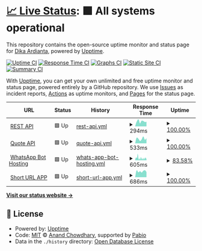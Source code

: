 # [📈 Live Status](https://status.dikaardnt.com): <!--live status--> **🟩 All systems operational**

This repository contains the open-source uptime monitor and status page for [Dika Ardianta](https://dikaardnt.com), powered by [Upptime](https://github.com/upptime/upptime).

[![Uptime CI](https://github.com/DikaArdnt/upptimeku/workflows/Uptime%20CI/badge.svg)](https://github.com/DikaArdnt/upptimeku/actions?query=workflow%3A%22Uptime+CI%22)
[![Response Time CI](https://github.com/DikaArdnt/upptimeku/workflows/Response%20Time%20CI/badge.svg)](https://github.com/DikaArdnt/upptimeku/actions?query=workflow%3A%22Response+Time+CI%22)
[![Graphs CI](https://github.com/DikaArdnt/upptimeku/workflows/Graphs%20CI/badge.svg)](https://github.com/DikaArdnt/upptimeku/actions?query=workflow%3A%22Graphs+CI%22)
[![Static Site CI](https://github.com/DikaArdnt/upptimeku/workflows/Static%20Site%20CI/badge.svg)](https://github.com/DikaArdnt/upptimeku/actions?query=workflow%3A%22Static+Site+CI%22)
[![Summary CI](https://github.com/DikaArdnt/upptimeku/workflows/Summary%20CI/badge.svg)](https://github.com/DikaArdnt/upptimeku/actions?query=workflow%3A%22Summary+CI%22)

With [Upptime](https://upptime.js.org), you can get your own unlimited and free uptime monitor and status page, powered entirely by a GitHub repository. We use [Issues](https://github.com/DikaArdnt/upptimeku/issues) as incident reports, [Actions](https://github.com/DikaArdnt/upptimeku/actions) as uptime monitors, and [Pages](https://status.dikaardnt.com) for the status page.

<!--start: status pages-->
<!-- This summary is generated by Upptime (https://github.com/upptime/upptime) -->
<!-- Do not edit this manually, your changes will be overwritten -->
<!-- prettier-ignore -->
| URL | Status | History | Response Time | Uptime |
| --- | ------ | ------- | ------------- | ------ |
| <img alt="" src="https://icons.duckduckgo.com/ip3/api.dikaardnt.com.ico" height="13"> [REST API](https://api.dikaardnt.com) | 🟩 Up | [rest-api.yml](https://github.com/DikaArdnt/upptimeku/commits/HEAD/history/rest-api.yml) | <details><summary><img alt="Response time graph" src="./graphs/rest-api/response-time-week.png" height="20"> 294ms</summary><br><a href="https://up.dikaardnt.com/history/rest-api"><img alt="Response time 204" src="https://img.shields.io/endpoint?url=https%3A%2F%2Fraw.githubusercontent.com%2FDikaArdnt%2Fupptimeku%2FHEAD%2Fapi%2Frest-api%2Fresponse-time.json"></a><br><a href="https://up.dikaardnt.com/history/rest-api"><img alt="24-hour response time 276" src="https://img.shields.io/endpoint?url=https%3A%2F%2Fraw.githubusercontent.com%2FDikaArdnt%2Fupptimeku%2FHEAD%2Fapi%2Frest-api%2Fresponse-time-day.json"></a><br><a href="https://up.dikaardnt.com/history/rest-api"><img alt="7-day response time 294" src="https://img.shields.io/endpoint?url=https%3A%2F%2Fraw.githubusercontent.com%2FDikaArdnt%2Fupptimeku%2FHEAD%2Fapi%2Frest-api%2Fresponse-time-week.json"></a><br><a href="https://up.dikaardnt.com/history/rest-api"><img alt="30-day response time 230" src="https://img.shields.io/endpoint?url=https%3A%2F%2Fraw.githubusercontent.com%2FDikaArdnt%2Fupptimeku%2FHEAD%2Fapi%2Frest-api%2Fresponse-time-month.json"></a><br><a href="https://up.dikaardnt.com/history/rest-api"><img alt="1-year response time 204" src="https://img.shields.io/endpoint?url=https%3A%2F%2Fraw.githubusercontent.com%2FDikaArdnt%2Fupptimeku%2FHEAD%2Fapi%2Frest-api%2Fresponse-time-year.json"></a></details> | <details><summary><a href="https://up.dikaardnt.com/history/rest-api">100.00%</a></summary><a href="https://up.dikaardnt.com/history/rest-api"><img alt="All-time uptime 97.59%" src="https://img.shields.io/endpoint?url=https%3A%2F%2Fraw.githubusercontent.com%2FDikaArdnt%2Fupptimeku%2FHEAD%2Fapi%2Frest-api%2Fuptime.json"></a><br><a href="https://up.dikaardnt.com/history/rest-api"><img alt="24-hour uptime 100.00%" src="https://img.shields.io/endpoint?url=https%3A%2F%2Fraw.githubusercontent.com%2FDikaArdnt%2Fupptimeku%2FHEAD%2Fapi%2Frest-api%2Fuptime-day.json"></a><br><a href="https://up.dikaardnt.com/history/rest-api"><img alt="7-day uptime 100.00%" src="https://img.shields.io/endpoint?url=https%3A%2F%2Fraw.githubusercontent.com%2FDikaArdnt%2Fupptimeku%2FHEAD%2Fapi%2Frest-api%2Fuptime-week.json"></a><br><a href="https://up.dikaardnt.com/history/rest-api"><img alt="30-day uptime 100.00%" src="https://img.shields.io/endpoint?url=https%3A%2F%2Fraw.githubusercontent.com%2FDikaArdnt%2Fupptimeku%2FHEAD%2Fapi%2Frest-api%2Fuptime-month.json"></a><br><a href="https://up.dikaardnt.com/history/rest-api"><img alt="1-year uptime 97.59%" src="https://img.shields.io/endpoint?url=https%3A%2F%2Fraw.githubusercontent.com%2FDikaArdnt%2Fupptimeku%2FHEAD%2Fapi%2Frest-api%2Fuptime-year.json"></a></details>
| <img alt="" src="https://icons.duckduckgo.com/ip3/quote.kua.lat.ico" height="13"> [Quote API](https://quote.kua.lat) | 🟩 Up | [quote-api.yml](https://github.com/DikaArdnt/upptimeku/commits/HEAD/history/quote-api.yml) | <details><summary><img alt="Response time graph" src="./graphs/quote-api/response-time-week.png" height="20"> 533ms</summary><br><a href="https://up.dikaardnt.com/history/quote-api"><img alt="Response time 231" src="https://img.shields.io/endpoint?url=https%3A%2F%2Fraw.githubusercontent.com%2FDikaArdnt%2Fupptimeku%2FHEAD%2Fapi%2Fquote-api%2Fresponse-time.json"></a><br><a href="https://up.dikaardnt.com/history/quote-api"><img alt="24-hour response time 590" src="https://img.shields.io/endpoint?url=https%3A%2F%2Fraw.githubusercontent.com%2FDikaArdnt%2Fupptimeku%2FHEAD%2Fapi%2Fquote-api%2Fresponse-time-day.json"></a><br><a href="https://up.dikaardnt.com/history/quote-api"><img alt="7-day response time 533" src="https://img.shields.io/endpoint?url=https%3A%2F%2Fraw.githubusercontent.com%2FDikaArdnt%2Fupptimeku%2FHEAD%2Fapi%2Fquote-api%2Fresponse-time-week.json"></a><br><a href="https://up.dikaardnt.com/history/quote-api"><img alt="30-day response time 555" src="https://img.shields.io/endpoint?url=https%3A%2F%2Fraw.githubusercontent.com%2FDikaArdnt%2Fupptimeku%2FHEAD%2Fapi%2Fquote-api%2Fresponse-time-month.json"></a><br><a href="https://up.dikaardnt.com/history/quote-api"><img alt="1-year response time 231" src="https://img.shields.io/endpoint?url=https%3A%2F%2Fraw.githubusercontent.com%2FDikaArdnt%2Fupptimeku%2FHEAD%2Fapi%2Fquote-api%2Fresponse-time-year.json"></a></details> | <details><summary><a href="https://up.dikaardnt.com/history/quote-api">100.00%</a></summary><a href="https://up.dikaardnt.com/history/quote-api"><img alt="All-time uptime 91.01%" src="https://img.shields.io/endpoint?url=https%3A%2F%2Fraw.githubusercontent.com%2FDikaArdnt%2Fupptimeku%2FHEAD%2Fapi%2Fquote-api%2Fuptime.json"></a><br><a href="https://up.dikaardnt.com/history/quote-api"><img alt="24-hour uptime 100.00%" src="https://img.shields.io/endpoint?url=https%3A%2F%2Fraw.githubusercontent.com%2FDikaArdnt%2Fupptimeku%2FHEAD%2Fapi%2Fquote-api%2Fuptime-day.json"></a><br><a href="https://up.dikaardnt.com/history/quote-api"><img alt="7-day uptime 100.00%" src="https://img.shields.io/endpoint?url=https%3A%2F%2Fraw.githubusercontent.com%2FDikaArdnt%2Fupptimeku%2FHEAD%2Fapi%2Fquote-api%2Fuptime-week.json"></a><br><a href="https://up.dikaardnt.com/history/quote-api"><img alt="30-day uptime 100.00%" src="https://img.shields.io/endpoint?url=https%3A%2F%2Fraw.githubusercontent.com%2FDikaArdnt%2Fupptimeku%2FHEAD%2Fapi%2Fquote-api%2Fuptime-month.json"></a><br><a href="https://up.dikaardnt.com/history/quote-api"><img alt="1-year uptime 91.01%" src="https://img.shields.io/endpoint?url=https%3A%2F%2Fraw.githubusercontent.com%2FDikaArdnt%2Fupptimeku%2FHEAD%2Fapi%2Fquote-api%2Fuptime-year.json"></a></details>
| <img alt="" src="https://icons.duckduckgo.com/ip3/hisoka.net.ico" height="13"> [WhatsApp Bot Hosting](https://hisoka.net/api) | 🟩 Up | [whats-app-bot-hosting.yml](https://github.com/DikaArdnt/upptimeku/commits/HEAD/history/whats-app-bot-hosting.yml) | <details><summary><img alt="Response time graph" src="./graphs/whats-app-bot-hosting/response-time-week.png" height="20"> 605ms</summary><br><a href="https://up.dikaardnt.com/history/whats-app-bot-hosting"><img alt="Response time 1103" src="https://img.shields.io/endpoint?url=https%3A%2F%2Fraw.githubusercontent.com%2FDikaArdnt%2Fupptimeku%2FHEAD%2Fapi%2Fwhats-app-bot-hosting%2Fresponse-time.json"></a><br><a href="https://up.dikaardnt.com/history/whats-app-bot-hosting"><img alt="24-hour response time 513" src="https://img.shields.io/endpoint?url=https%3A%2F%2Fraw.githubusercontent.com%2FDikaArdnt%2Fupptimeku%2FHEAD%2Fapi%2Fwhats-app-bot-hosting%2Fresponse-time-day.json"></a><br><a href="https://up.dikaardnt.com/history/whats-app-bot-hosting"><img alt="7-day response time 605" src="https://img.shields.io/endpoint?url=https%3A%2F%2Fraw.githubusercontent.com%2FDikaArdnt%2Fupptimeku%2FHEAD%2Fapi%2Fwhats-app-bot-hosting%2Fresponse-time-week.json"></a><br><a href="https://up.dikaardnt.com/history/whats-app-bot-hosting"><img alt="30-day response time 849" src="https://img.shields.io/endpoint?url=https%3A%2F%2Fraw.githubusercontent.com%2FDikaArdnt%2Fupptimeku%2FHEAD%2Fapi%2Fwhats-app-bot-hosting%2Fresponse-time-month.json"></a><br><a href="https://up.dikaardnt.com/history/whats-app-bot-hosting"><img alt="1-year response time 1103" src="https://img.shields.io/endpoint?url=https%3A%2F%2Fraw.githubusercontent.com%2FDikaArdnt%2Fupptimeku%2FHEAD%2Fapi%2Fwhats-app-bot-hosting%2Fresponse-time-year.json"></a></details> | <details><summary><a href="https://up.dikaardnt.com/history/whats-app-bot-hosting">83.58%</a></summary><a href="https://up.dikaardnt.com/history/whats-app-bot-hosting"><img alt="All-time uptime 91.44%" src="https://img.shields.io/endpoint?url=https%3A%2F%2Fraw.githubusercontent.com%2FDikaArdnt%2Fupptimeku%2FHEAD%2Fapi%2Fwhats-app-bot-hosting%2Fuptime.json"></a><br><a href="https://up.dikaardnt.com/history/whats-app-bot-hosting"><img alt="24-hour uptime 84.13%" src="https://img.shields.io/endpoint?url=https%3A%2F%2Fraw.githubusercontent.com%2FDikaArdnt%2Fupptimeku%2FHEAD%2Fapi%2Fwhats-app-bot-hosting%2Fuptime-day.json"></a><br><a href="https://up.dikaardnt.com/history/whats-app-bot-hosting"><img alt="7-day uptime 83.58%" src="https://img.shields.io/endpoint?url=https%3A%2F%2Fraw.githubusercontent.com%2FDikaArdnt%2Fupptimeku%2FHEAD%2Fapi%2Fwhats-app-bot-hosting%2Fuptime-week.json"></a><br><a href="https://up.dikaardnt.com/history/whats-app-bot-hosting"><img alt="30-day uptime 48.44%" src="https://img.shields.io/endpoint?url=https%3A%2F%2Fraw.githubusercontent.com%2FDikaArdnt%2Fupptimeku%2FHEAD%2Fapi%2Fwhats-app-bot-hosting%2Fuptime-month.json"></a><br><a href="https://up.dikaardnt.com/history/whats-app-bot-hosting"><img alt="1-year uptime 91.44%" src="https://img.shields.io/endpoint?url=https%3A%2F%2Fraw.githubusercontent.com%2FDikaArdnt%2Fupptimeku%2FHEAD%2Fapi%2Fwhats-app-bot-hosting%2Fuptime-year.json"></a></details>
| <img alt="" src="https://icons.duckduckgo.com/ip3/kua.lat.ico" height="13"> [Short URL APP](https://kua.lat/api/v2/health) | 🟩 Up | [short-url-app.yml](https://github.com/DikaArdnt/upptimeku/commits/HEAD/history/short-url-app.yml) | <details><summary><img alt="Response time graph" src="./graphs/short-url-app/response-time-week.png" height="20"> 686ms</summary><br><a href="https://up.dikaardnt.com/history/short-url-app"><img alt="Response time 5144" src="https://img.shields.io/endpoint?url=https%3A%2F%2Fraw.githubusercontent.com%2FDikaArdnt%2Fupptimeku%2FHEAD%2Fapi%2Fshort-url-app%2Fresponse-time.json"></a><br><a href="https://up.dikaardnt.com/history/short-url-app"><img alt="24-hour response time 605" src="https://img.shields.io/endpoint?url=https%3A%2F%2Fraw.githubusercontent.com%2FDikaArdnt%2Fupptimeku%2FHEAD%2Fapi%2Fshort-url-app%2Fresponse-time-day.json"></a><br><a href="https://up.dikaardnt.com/history/short-url-app"><img alt="7-day response time 686" src="https://img.shields.io/endpoint?url=https%3A%2F%2Fraw.githubusercontent.com%2FDikaArdnt%2Fupptimeku%2FHEAD%2Fapi%2Fshort-url-app%2Fresponse-time-week.json"></a><br><a href="https://up.dikaardnt.com/history/short-url-app"><img alt="30-day response time 998" src="https://img.shields.io/endpoint?url=https%3A%2F%2Fraw.githubusercontent.com%2FDikaArdnt%2Fupptimeku%2FHEAD%2Fapi%2Fshort-url-app%2Fresponse-time-month.json"></a><br><a href="https://up.dikaardnt.com/history/short-url-app"><img alt="1-year response time 5144" src="https://img.shields.io/endpoint?url=https%3A%2F%2Fraw.githubusercontent.com%2FDikaArdnt%2Fupptimeku%2FHEAD%2Fapi%2Fshort-url-app%2Fresponse-time-year.json"></a></details> | <details><summary><a href="https://up.dikaardnt.com/history/short-url-app">100.00%</a></summary><a href="https://up.dikaardnt.com/history/short-url-app"><img alt="All-time uptime 95.70%" src="https://img.shields.io/endpoint?url=https%3A%2F%2Fraw.githubusercontent.com%2FDikaArdnt%2Fupptimeku%2FHEAD%2Fapi%2Fshort-url-app%2Fuptime.json"></a><br><a href="https://up.dikaardnt.com/history/short-url-app"><img alt="24-hour uptime 100.00%" src="https://img.shields.io/endpoint?url=https%3A%2F%2Fraw.githubusercontent.com%2FDikaArdnt%2Fupptimeku%2FHEAD%2Fapi%2Fshort-url-app%2Fuptime-day.json"></a><br><a href="https://up.dikaardnt.com/history/short-url-app"><img alt="7-day uptime 100.00%" src="https://img.shields.io/endpoint?url=https%3A%2F%2Fraw.githubusercontent.com%2FDikaArdnt%2Fupptimeku%2FHEAD%2Fapi%2Fshort-url-app%2Fuptime-week.json"></a><br><a href="https://up.dikaardnt.com/history/short-url-app"><img alt="30-day uptime 99.96%" src="https://img.shields.io/endpoint?url=https%3A%2F%2Fraw.githubusercontent.com%2FDikaArdnt%2Fupptimeku%2FHEAD%2Fapi%2Fshort-url-app%2Fuptime-month.json"></a><br><a href="https://up.dikaardnt.com/history/short-url-app"><img alt="1-year uptime 95.70%" src="https://img.shields.io/endpoint?url=https%3A%2F%2Fraw.githubusercontent.com%2FDikaArdnt%2Fupptimeku%2FHEAD%2Fapi%2Fshort-url-app%2Fuptime-year.json"></a></details>

<!--end: status pages-->

[**Visit our status website →**](https://status.dikaardnt.com)

## 📄 License

- Powered by: [Upptime](https://github.com/upptime/upptime)
- Code: [MIT](./LICENSE) © [Anand Chowdhary](https://anandchowdhary.com), supported by [Pabio](https://pabio.com)
- Data in the `./history` directory: [Open Database License](https://opendatacommons.org/licenses/odbl/1-0/)
